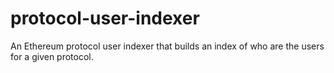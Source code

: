 # protocol-user-indexer
 
An Ethereum protocol user indexer that builds an index of who are the users for a given protocol.

